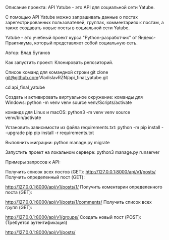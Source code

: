 Описание проекта:
API Yatube - это API для социальной сети Yatube.

С помощью API Yatube можно запрашивать данные о постах зарегестрированных пользователей, группах, комментариях к постам, а также создавать новые посты  в социальной сети Yatube.

Yatube - это учебный проект курса "Python-разработчик" от Яндекс-Практикума, который представляет собой социальную сеть.

Автор: Влад Буганов

Как запустить проект:
Клонировать репозиторий. 

Список команд для командной строки
git clone git@github.com:VladislavRZN/api_final_yatube.git

cd api_final_yatube

Cоздать и активировать виртуальное окружение:
команды для Windows:
python -m venv venv
source venv/Scripts/activate

командs для Linux и macOS:
python3 -m venv venv
source venv/bin/activate

Установить зависимости из файла requirements.txt:
python -m pip install --upgrade pip
pip install -r requirements.txt

Выполнить миграции:
python manage.py migrate

Запустить проект на локальном сервере:
python3 manage.py runserver

Примеры запросов к API:

Получить список всех постов (GET):
http://127.0.0.1:8000/api/v1/posts/
Получить определенный пост (GET):

http://127.0.0.1:8000/api/v1/posts/1/
Получить коментарии определенного поста (GET):

http://127.0.0.1:8000/api/v1/posts/1/comments/
Получить список всех групп (GET):

http://127.0.0.1:8000/api/v1/groups/
Создать новый пост (POST):
(Требуется аутентификация)

http://127.0.0.1:8000/api/v1/posts/
